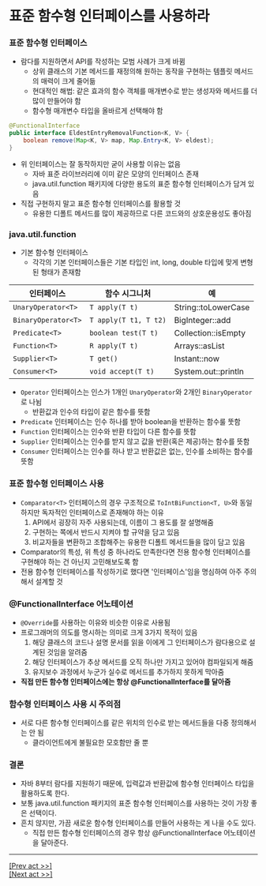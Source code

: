 # 표준 함수형 인터페이스를 사용하라 
### 표준 함수형 인터페이스
* 람다를 지원하면서 API를 작성하는 모범 사례가 크게 바뀜
  * 상위 클래스의 기본 메서드를 재정의해 원하는 동작을 구현하는 템플릿 메서드의 매력이 크게 줄어듦
  * 현대적인 해법: 같은 효과의 함수 객체를 매개변수로 받는 생성자와 메서드를 더 많이 만들어야 함
  * 함수형 매개변수 타입을 올바르게 선택해야 함
```java
@FunctionalInterface
public interface EldestEntryRemovalFunction<K, V> {
    boolean remove(Map<K, V> map, Map.Entry<K, V> eldest);
}
```
* 위 인터페이스는 잘 동작하지만 굳이 사용할 이유는 없음
  * 자바 표준 라이브러리에 이미 같은 모양의 인터페이스 존재
  * java.util.function 패키지에 다양한 용도의 표준 함수형 인터페이스가 담겨 있음
* 직접 구현하지 말고 표준 함수형 인터페이스를 활용할 것
  * 유용한 디폴트 메서드를 많이 제공하므로 다른 코드와의 상호운용성도 좋아짐
### java.util.function
* 기본 함수형 인터페이스
  * 각각의 기본 인터페이스들은 기본 타입인 int, long, double 타입에 맞게 변형된 형태가 존재함  

|인터페이스|함수 시그니처|예|
|---|---|---|
|`UnaryOperator<T>`|`T apply(T t)`|String::toLowerCase|
|`BinaryOperator<T>`|`T apply(T t1, T t2)`|BigInteger::add|
|`Predicate<T>`|`boolean test(T t)`|Collection::isEmpty|
|`Function<T>`|`R apply(T t)`|Arrays::asList|
|`Supplier<T>`|`T get()`|Instant::now|
|`Consumer<T>`|`void accept(T t)`|System.out::println|

* `Operator` 인터페이스는 인스가 1개인 `UnaryOperator`와 2개인 `BinaryOperator`로 나뉨
  * 반환값과 인수의 타입이 같은 함수를 뜻함
* `Predicate` 인터페이스는 인수 하나를 받아 boolean을 반환하는 함수룰 뚯함
* `Function` 인터페이스는 인수와 반환 타입이 다른 함수를 뜻함
* `Supplier` 인터페이스는 인수를 받지 않고 값을 반환(혹은 제공)하는 함수를 뜻함
* `Consumer` 인터페이스는 인수를 하나 받고 반환값은 없는, 인수를 소비하는 함수를 뜻함
### 표준 함수형 인터페이스 사용
* `Comparator<T>` 인터페이스의 경우 구조적으로 `ToIntBiFunction<T, U>`와 동일하지만 독자적인 인터페이스로 존재해야 하는 이유
    1. API에서 굉장히 자주 사용되는데, 이름이 그 용도를 잘 설명해줌
    2. 구현하는 쪽에서 반드시 지켜야 할 규약을 담고 있음
    3. 비교자들을 변환하고 조합해주는 유용한 디폴트 메서드들을 많이 담고 있음
* Comparator의 특성, 위 특성 중 하나라도 만족한다면 전용 함수형 인터페이스를 구현해야 하는 건 아닌지 고민해보도록 함
* 전용 함수형 인터페이스를 작성하기로 했다면 '인터페이스'임을 명심하여 아주 주의해서 설계할 것
### @FunctionalInterface 어노테이션
* `@Override`를 사용하는 이유와 비슷한 이유로 사용됨
* 프로그래머의 의도를 명시하는 의미로 크게 3가지 목적이 있음
  1. 해당 클래스의 코드나 설명 문서를 읽을 이에게 그 인터페이스가 람다용으로 설계된 것임을 알려줌
  2. 해당 인터페이스가 추상 메서드를 오직 하나만 가지고 있어야 컴파일되게 해줌
  3. 유지보수 과정에서 누군가 실수로 메서드를 추가하지 못하게 막아줌
* **직접 만든 함수형 인터페이스에는 항상 @FunctionalInterface를 달아줌**
### 함수형 인터페이스 사용 시 주의점
* 서로 다른 함수형 인터페이스를 같은 위치의 인수로 받는 메서드들을 다중 정의해서는 안 됨
  * 클라이언트에게 불필요한 모호함만 줄 뿐
### 결론
* 자바 8부터 람다를 지원하기 때문에, 입력값과 반환값에 함수형 인터페이스 타입을 활용하도록 한다.
* 보통 java.util.function 패키지의 표준 함수형 인터페이스를 사용하는 것이 가장 좋은 선택이다.
* 흔치 않지만, 가끔 새로운 함수형 인터페이스를 만들어 사용하는 게 나을 수도 있다.
  * 직접 만든 함수형 인터페이스의 경우 항상 @FunctionalInterface 어노테이션을 달아준다.
---
[[Prev act >>]](../act2/README.md)  
[[Next act >>]](../act4/README.md)